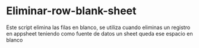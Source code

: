 # Eliminar-row-blank-sheet
Este script elimina las filas en blanco, se utiliza cuando eliminas un registro en appsheet teniendo como fuente de datos un sheet queda ese espacio en blanco
